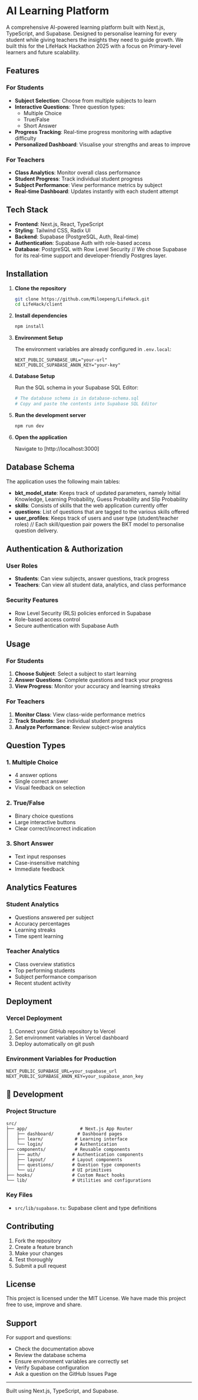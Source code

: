 # AI Learning Platform

A comprehensive AI-powered learning platform built with Next.js, TypeScript, and Supabase. Designed to personalise learning for every student while giving teachers the insights they need to guide growth. We built this for the LifeHack Hackathon 2025 with a focus on Primary-level learners and future scalability. 

## Features

### For Students
- **Subject Selection**: Choose from multiple subjects to learn
- **Interactive Questions**: Three question types:
  - Multiple Choice
  - True/False  
  - Short Answer
- **Progress Tracking**: Real-time progress monitoring with adaptive difficulty
- **Personalized Dashboard**: Visualise your strengths and areas to improve

### For Teachers
- **Class Analytics**: Monitor overall class performance
- **Student Progress**: Track individual student progress
- **Subject Performance**: View performance metrics by subject
- **Real-time Dashboard**: Updates instantly with each student attempt

## Tech Stack

- **Frontend**: Next.js, React, TypeScript
- **Styling**: Tailwind CSS, Radix UI
- **Backend**: Supabase (PostgreSQL, Auth, Real-time)
- **Authentication**: Supabase Auth with role-based access
- **Database**: PostgreSQL with Row Level Security
// We chose Supabase for its real-time support and developer-friendly Postgres layer.

## Installation

1. **Clone the repository**
   ```bash
   git clone https://github.com/Miloepeng/LifeHack.git
   cd LifeHack/client
   ```

2. **Install dependencies**
   ```bash
   npm install
   ```

3. **Environment Setup**
   
   The environment variables are already configured in `.env.local`:
   ```env
   NEXT_PUBLIC_SUPABASE_URL="your-url"
   NEXT_PUBLIC_SUPABASE_ANON_KEY="your-key"
   ```

4. **Database Setup**
   
   Run the SQL schema in your Supabase SQL Editor:
   ```bash
   # The database schema is in database-schema.sql
   # Copy and paste the contents into Supabase SQL Editor
   ```

5. **Run the development server**
   ```bash
   npm run dev
   ```

6. **Open the application**
   
   Navigate to [http://localhost:3000]

## Database Schema

The application uses the following main tables:

- **bkt_model_state**: Keeps track of updated parameters, namely Initial Knowledge, Learning Probability, Guess Probability and Slip Probability
- **skills**: Consists of skills that the web application currently offer
- **questions**: List of questions that are tagged to the various skills offered
- **user_profiles**: Keeps track of users and user type (student/teacher roles)
// Each skill/question pair powers the BKT model to personalise question delivery.

## Authentication & Authorization

### User Roles
- **Students**: Can view subjects, answer questions, track progress
- **Teachers**: Can view all student data, analytics, and class performance

### Security Features
- Row Level Security (RLS) policies enforced in Supabase
- Role-based access control
- Secure authentication with Supabase Auth

## Usage

### For Students
1. **Choose Subject**: Select a subject to start learning
2. **Answer Questions**: Complete questions and track your progress
3. **View Progress**: Monitor your accuracy and learning streaks

### For Teachers
1. **Monitor Class**: View class-wide performance metrics
2. **Track Students**: See individual student progress
3. **Analyze Performance**: Review subject-wise analytics

## Question Types

### 1. Multiple Choice
- 4 answer options
- Single correct answer
- Visual feedback on selection

### 2. True/False
- Binary choice questions
- Large interactive buttons
- Clear correct/incorrect indication

### 3. Short Answer
- Text input responses
- Case-insensitive matching
- Immediate feedback

## Analytics Features

### Student Analytics
- Questions answered per subject
- Accuracy percentages
- Learning streaks
- Time spent learning

### Teacher Analytics
- Class overview statistics
- Top performing students
- Subject performance comparison
- Recent student activity

## Deployment

### Vercel Deployment
1. Connect your GitHub repository to Vercel
2. Set environment variables in Vercel dashboard
3. Deploy automatically on git push

### Environment Variables for Production
```env
NEXT_PUBLIC_SUPABASE_URL=your_supabase_url
NEXT_PUBLIC_SUPABASE_ANON_KEY=your_supabase_anon_key
```

## 🔧 Development

### Project Structure
```
src/
├── app/                    # Next.js App Router
│   ├── dashboard/         # Dashboard pages
│   ├── learn/            # Learning interface
│   └── login/            # Authentication
├── components/           # Reusable components
│   ├── auth/            # Authentication components
│   ├── layout/          # Layout components
│   ├── questions/       # Question type components
│   └── ui/              # UI primitives
├── hooks/               # Custom React hooks
└── lib/                 # Utilities and configurations
```

### Key Files
- `src/lib/supabase.ts`: Supabase client and type definitions

## Contributing

1. Fork the repository
2. Create a feature branch
3. Make your changes
4. Test thoroughly
5. Submit a pull request

## License

This project is licensed under the MIT License. We have made this project free to use, improve and share.

## Support

For support and questions:
- Check the documentation above
- Review the database schema
- Ensure environment variables are correctly set
- Verify Supabase configuration
- Ask a question on the GitHub Issues Page

---

Built using Next.js, TypeScript, and Supabase.
